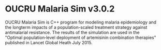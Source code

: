 # OUCRU Malaria Sim v3.0.2

OUCRU Malaria Sim is C++ program for modeling malaria epidemiology and the longterm impacts of a population-scaled treatment strategy against antimalarial resistance. The results of the simulation are used in the "Optimal population‐level deployment of artemisinin combination therapies" published in Lancet Global Heath July 2015.
